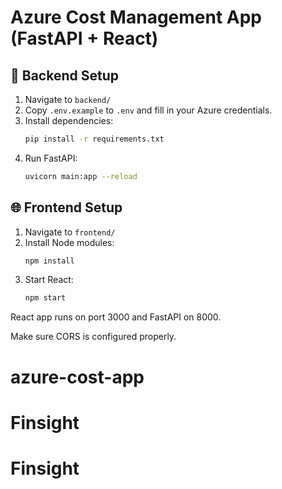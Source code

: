 # Azure Cost Management App (FastAPI + React)

## 🔧 Backend Setup

1. Navigate to `backend/`
2. Copy `.env.example` to `.env` and fill in your Azure credentials.
3. Install dependencies:
   ```bash
   pip install -r requirements.txt
   ```
4. Run FastAPI:
   ```bash
   uvicorn main:app --reload
   ```

## 🌐 Frontend Setup

1. Navigate to `frontend/`
2. Install Node modules:
   ```bash
   npm install
   ```
3. Start React:
   ```bash
   npm start
   ```

React app runs on port 3000 and FastAPI on 8000.

Make sure CORS is configured properly.
# azure-cost-app
# Finsight
# Finsight
